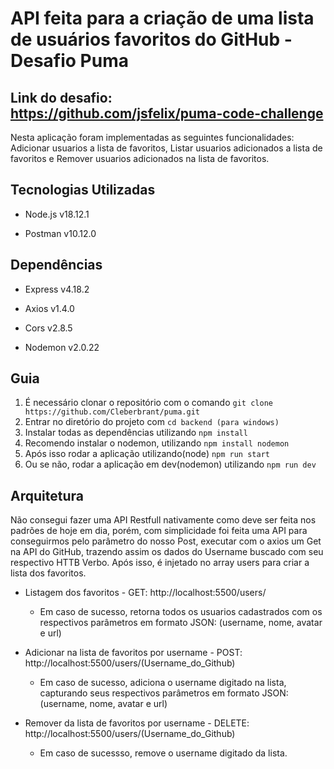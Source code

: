 # API feita para a criação de uma lista de usuários favoritos do GitHub - Desafio Puma

## Link do desafio: https://github.com/jsfelix/puma-code-challenge

Nesta aplicação foram implementadas as seguintes funcionalidades: Adicionar usuarios a lista de favoritos, Listar usuarios adicionados a lista de favoritos e Remover usuarios adicionados na lista de favoritos.

## Tecnologias Utilizadas

- Node.js v18.12.1

- Postman v10.12.0

## Dependências

- Express v4.18.2

- Axios v1.4.0

- Cors v2.8.5

- Nodemon v2.0.22

## Guia 

1. É necessário clonar o repositório com o comando `git clone https://github.com/Cleberbrant/puma.git` 
2. Entrar no diretório do projeto com `cd backend (para windows)`
3. Instalar todas as dependências utilizando `npm install`
4. Recomendo instalar o nodemon, utilizando `npm install nodemon`
5. Após isso rodar a aplicação utilizando(node) `npm run start`
6. Ou se não, rodar a aplicação em dev(nodemon) utilizando `npm run dev`

## Arquitetura

Não consegui fazer uma API Restfull nativamente como deve ser feita nos padrões de hoje em dia, porém, com simplicidade foi feita uma API para conseguirmos pelo parâmetro do nosso Post, executar com o axios um Get na API do GitHub, trazendo assim os dados do Username buscado com seu respectivo HTTB Verbo. Após isso, é injetado no array users para criar a lista dos favoritos.

- Listagem dos favoritos - GET: http://localhost:5500/users/

    - Em caso de sucesso, retorna todos os usuarios cadastrados com os respectivos parâmetros em formato JSON: (username, nome, avatar e url)

- Adicionar na lista de favoritos por username - POST: http://localhost:5500/users/(Username_do_Github)

    - Em caso de sucesso, adiciona o username digitado na lista, capturando seus respectivos parâmetros em formato JSON: (username, nome, avatar e url)

- Remover da lista de favoritos por username - DELETE: http://localhost:5500/users/(Username_do_Github)

    - Em caso de sucessso, remove o username digitado da lista.